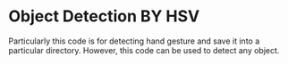# Object Detection BY HSV

Particularly this code is for detecting hand gesture and save it into a particular directory. However, this code can be used to detect any object.
